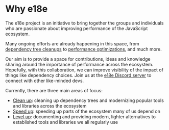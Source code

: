 # Why e18e

The e18e project is an initiative to bring together the groups and individuals who are passionate about improving performance of the JavaScript ecosystem.

Many ongoing efforts are already happening in this space, from [dependency tree cleanups](https://github.com/43081j/ecosystem-cleanup) to [performance optimizations](https://marvinh.dev/blog/speeding-up-javascript-ecosystem/),
and much more.

Our aim is to provide a space for contributions, ideas and knowledge sharing around the importance of performance across the ecosystem. Hopefully, with this collaboration, we can improve visibility of the impact of things like
dependency choices. Join us at the [e18e Discord server](https://chat.e18e.dev) to connect with other like-minded devs.

Currently, there are three main areas of focus:

- [Clean up](./cleanup.md): cleaning up dependency trees and modernizing popular tools and libraries across the ecosystem
- [Speed up](./speedup.md): speeding up parts of the ecosystem many of us depend on
- [Level up](./levelup.md): documenting and providing modern, lighter alternatives to established tools and libraries we all regularly use
